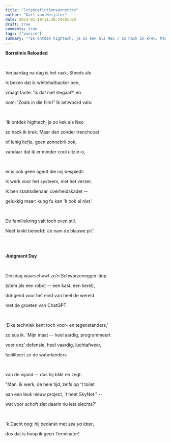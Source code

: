 ```yaml
---
title: "Sciencefictionsonnetten"
author: "Karl van Heijster"
date: 2024-01-19T11:20:24+01:00
draft: true
comments: true
tags: ["poëzie"]
summary: "*Ik ontdek hightech, ja zo kek als Neo / zo hack ik krek. Maar dan zonder trenchcoat / of lenig liefje, geen zonnebril ook, / vandaar dat ik er minder cool uitzie-o.*"
---
```


**Borrelmix Reloaded**

<br>

Verjaardag na dag is het raak. Steeds als

ik beken dat ik whitehathacker ben,

vraagt tante: 'Is dat niet illegaal?' en

oom: 'Zoals in die film?' Ik antwoord vals:

<br>

'Ik ontdek hightech, ja zo kek als Neo

zo hack ik krek. Maar dan zonder trenchcoat

of lenig liefje, geen zonnebril ook,

vandaar dat ik er minder cool uitzie-o,

<br>

er is ook geen agent die mij bespiedt:

ik werk voor het systeem, niet het verzet.

Ik ben staatsdienaar, overheidskadet --

gelukkig maar: kung fu kan 'k ook al niet.'

<br>

De familiekring valt toch even stil.

Neef knikt beleefd: 'Je nam de blauwe pil.'

<br>
<br>


**Judgment Day**

<br>

Dinsdag waarschuwt zo'n Schwarzenegger-tiep

(stem als een robot -- een kast, een kerel),

dringend voor het eind van heel de wereld

met de groeten van ChatGPT.

<br>

'Elke techniek kent toch voor- en tegenstanders,'

zo sus ik. 'Mijn maat -- heel aardig, programmeert 

voor onz' defensie, heel vaardig, luchtafweer,

faciliteert zo de waterlanders

<br>

van de vijand -- dus hij blikt en zegt:

"Man, ik werk, de hele tijd, zelfs op 't toilet

aan een leuk nieuw project, 't heet SkyNet." --

wat voor schoft ziet daarin nu iets slechts?'

<br>

'k Dacht nog: hij bedankt met *see ya later*,

dus dat is hoop ik geen Terminator!
